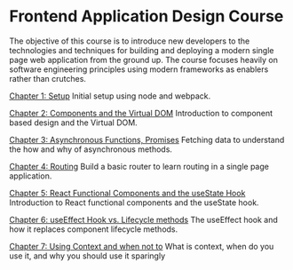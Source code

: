 # Frontend Application Design Course

The objective of this course is to introduce new developers to the technologies and techniques for building and 
deploying a modern single page web application from the ground up.  The course focuses heavily on software engineering 
principles using modern frameworks as enablers rather than crutches.  

[Chapter 1: Setup](chapter1/README.md)
Initial setup using node and webpack.  

[Chapter 2: Components and the Virtual DOM](chapter2/README.md)
Introduction to component based design and the Virtual DOM.

[Chapter 3: Asynchronous Functions, Promises](chapter3/README.md)
Fetching data to understand the how and why of asynchronous methods.

[Chapter 4: Routing](chapter4/README.md)
Build a basic router to learn routing in a single page application. 

[Chapter 5: React Functional Components and the useState Hook](chapter5/README.md)
Introduction to React functional components and the useState hook.

[Chapter 6: useEffect Hook vs. Lifecycle methods](chapter6/README.md)
The useEffect hook and how it replaces component lifecycle methods.

[Chapter 7: Using Context and when not to](chapter7/README.md)
What is context, when do you use it, and why you should use it sparingly

